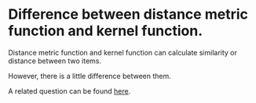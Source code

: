 # Difference between distance metric function and kernel function.

Distance metric function and kernel function can calculate similarity or distance between two items.

However, there is a little difference between them.

A related question can be found [here](https://math.stackexchange.com/questions/3311684/relationship-between-kernels-and-metrics).
